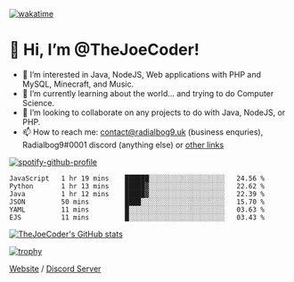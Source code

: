[![wakatime](https://wakatime.com/badge/user/82b861fb-50d1-4a0d-aa13-67fc3da8aaec.svg)](https://wakatime.com/@82b861fb-50d1-4a0d-aa13-67fc3da8aaec)

# 👋 Hi, I’m @TheJoeCoder!
- 👀 I’m interested in Java, NodeJS, Web applications with PHP and MySQL, Minecraft, and Music.
- 🌱 I’m currently learning about the world... and trying to do Computer Science.
- 💞️ I’m looking to collaborate on any projects to do with Java, NodeJS, or PHP.
- 📫 How to reach me: contact@radialbog9.uk (business enquries), Radialbog9#0001 discord (anything else) or [other links](https://linktr.ee/Radialbog9)

[![spotify-github-profile](https://spotify-github-profile.vercel.app/api/view?uid=1puuoim4z9kqgght0d4uvhvsg&cover_image=true&theme=natemoo-re&show_offline=true&bar_color=ffe047&bar_color_cover=false)](https://spotify-github-profile.vercel.app/api/view?uid=1puuoim4z9kqgght0d4uvhvsg&redirect=true)

<!--START_SECTION:waka-->

```text
JavaScript   1 hr 19 mins    ██████░░░░░░░░░░░░░░░░░░░   24.56 %
Python       1 hr 13 mins    █████▓░░░░░░░░░░░░░░░░░░░   22.62 %
Java         1 hr 12 mins    █████▓░░░░░░░░░░░░░░░░░░░   22.39 %
JSON         50 mins         ████░░░░░░░░░░░░░░░░░░░░░   15.70 %
YAML         11 mins         █░░░░░░░░░░░░░░░░░░░░░░░░   03.63 %
EJS          11 mins         █░░░░░░░░░░░░░░░░░░░░░░░░   03.43 %
```

<!--END_SECTION:waka-->

[![TheJoeCoder's GitHub stats](https://github-readme-stats.vercel.app/api?username=TheJoeCoder&theme=onedark)](https://github.com/anuraghazra/github-readme-stats)

[![trophy](https://github-profile-trophy.vercel.app/?username=TheJoeCoder&theme=onedark)](https://github.com/ryo-ma/github-profile-trophy)

[Website](https://radialbog9.uk) / [Discord Server](https://rb9.xyz/discord)
